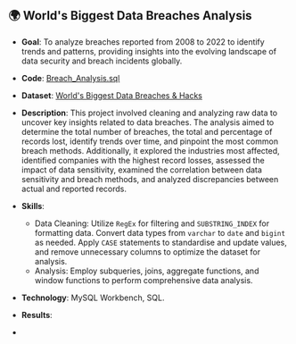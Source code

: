 ## 🌍 World's Biggest Data Breaches Analysis 

* **Goal**: To analyze breaches reported from 2008 to 2022 to identify trends and patterns, providing insights into the evolving landscape of data security and breach incidents globally.
* **Code**: [Breach_Analysis.sql](https://github.com/MargaritaVA/Data-Analysis/blob/main/Data-Breach-Analysis/Code.sql)
* **Dataset**: [World's Biggest Data Breaches & Hacks](https://www.kaggle.com/datasets/joebeachcapital/worlds-biggest-data-breaches-and-hacks/data)
* **Description**: This project involved cleaning and analyzing raw data to uncover key insights related to data breaches. The analysis aimed to determine the total number of breaches, the total and percentage of records lost, identify trends over time, and pinpoint the most common breach methods. Additionally, it explored the industries most affected, identified companies with the highest record losses, assessed the impact of data sensitivity, examined the correlation between data sensitivity and breach methods, and analyzed discrepancies between actual and reported records.  
* **Skills**:
    * Data Cleaning: Utilize `RegEx` for filtering and `SUBSTRING_INDEX` for formatting data. Convert data types from `varchar` to `date` and `bigint` as needed. Apply `CASE` statements to standardise and update values, and remove unnecessary columns to optimize the dataset for analysis. 
    * Analysis: Employ subqueries, joins, aggregate functions, and window functions to perform comprehensive data analysis.
* **Technology**: MySQL Workbench, SQL.
* **Results**:

* 
